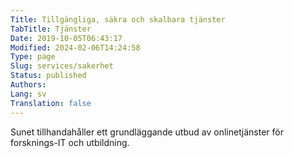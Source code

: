 ```yaml
---
Title: Tillgängliga, säkra och skalbara tjänster
TabTitle: Tjänster
Date: 2019-10-05T06:43:17
Modified: 2024-02-06T14:24:58
Type: page
Slug: services/sakerhet
Status: published
Authors: 
Lang: sv
Translation: false
---
```


Sunet tillhandahåller ett grundläggande utbud av onlinetjänster för forsknings-IT och utbildning.
